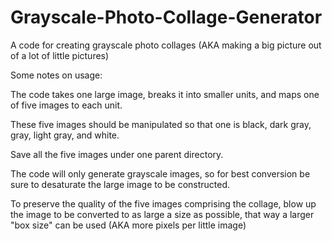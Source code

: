 # Grayscale-Photo-Collage-Generator
A code for creating grayscale photo collages (AKA making a big picture out of a lot of little pictures)



Some notes on usage:

The code takes one large image, breaks it into smaller units, and maps one of five images to each unit.

These five images should be manipulated so that one is black, dark gray, gray, light gray, and white.

Save all the five images under one parent directory.

The code will only generate grayscale images, so for best conversion be sure to desaturate the large image to be constructed.

To preserve the quality of the five images comprising the collage, blow up the image to be converted to as large a size as possible,    that way a larger "box size" can be used (AKA more pixels per little image)


